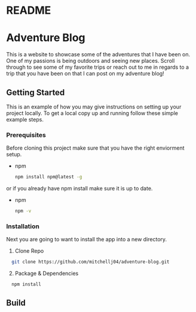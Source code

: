 # README

# Adventure Blog 

This is a website to showcase some of the adventures that I have been on. One of my passions is being outdoors and seeing new places. 
Scroll through to see some of my favorite trips or reach out to me in regards to a trip that you have been on that I can post on my adventure blog!

## Getting Started

This is an example of how you may give instructions on setting up your project locally.
To get a local copy up and running follow these simple example steps.

### Prerequisites

Before cloning this project make sure that you have the right enviorment setup.

* npm
  ```sh
  npm install npm@latest -g
  ```
or if you already have npm install make sure it is up to date. 

* npm 
  ```sh 
  npm -v
  ```
### Installation 

Next you are going to want to install the app into a new directory. 

1. Clone Repo 
  ```sh 
    git clone https://github.com/mitchellj04/adventure-blog.git
  ```
2. Package & Dependencies
  ```sh 
    npm install 
  ```


## Build 


